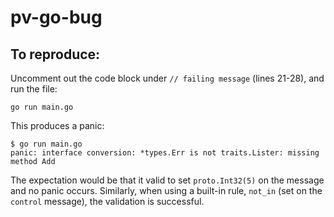 # pv-go-bug

## To reproduce:

Uncomment out the code block under `// failing message` (lines 21-28), and run the file:

```
go run main.go
```

This produces a panic:

```
$ go run main.go
panic: interface conversion: *types.Err is not traits.Lister: missing method Add
```

The expectation would be that it valid to set `proto.Int32(5)` on the message and no panic
occurs. Similarly, when using a built-in rule, `not_in` (set on the `control` message), the
validation is successful.